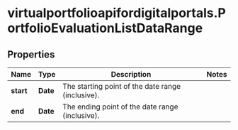 # virtualportfolioapifordigitalportals.PortfolioEvaluationListDataRange

## Properties

Name | Type | Description | Notes
------------ | ------------- | ------------- | -------------
**start** | **Date** | The starting point of the date range (inclusive). | 
**end** | **Date** | The ending point of the date range (inclusive). | 



